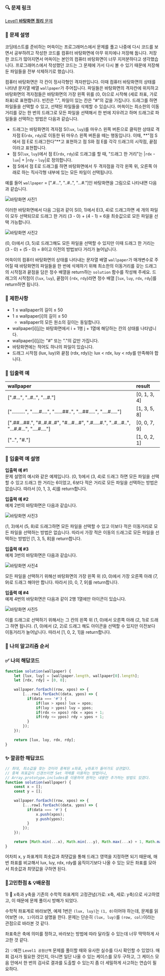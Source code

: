 ### 🔍 문제 링크
[Level1 **바탕화면 정리** 문제](https://school.programmers.co.kr/learn/courses/30/lessons/161990)

### 📘 문제 설명
코딩테스트를 준비하는 머쓱이는 프로그래머스에서 문제를 풀고 나중에 다시 코드를 보면서 공부하려고 작성한 코드를 컴퓨터 바탕화면에 아무 위치에나 저장해 둡니다. 저장한 코드가 많아지면서 머쓱이는 본인의 컴퓨터 바탕화면이 너무 지저분하다고 생각했습니다. 프로그래머스에서 작성했던 코드는 그 문제에 가서 다시 볼 수 있기 때문에 저장해 둔 파일들을 전부 삭제하기로 했습니다.

컴퓨터 바탕화면은 각 칸이 정사각형인 격자판입니다. 이때 컴퓨터 바탕화면의 상태를 나타낸 문자열 배열 `wallpaper`가 주어집니다. 파일들은 바탕화면의 격자칸에 위치하고 바탕화면의 격자점들은 바탕화면의 가장 왼쪽 위를 (0, 0)으로 시작해 (세로 좌표, 가로 좌표)로 표현합니다. 빈칸은 ".", 파일이 있는 칸은 "#"의 값을 가집니다. 드래그를 하면 파일들을 선택할 수 있고, 선택된 파일들을 삭제할 수 있습니다. 머쓱이는 최소한의 이동거리를 갖는 한 번의 드래그로 모든 파일을 선택해서 한 번에 지우려고 하며 드래그로 파일들을 선택하는 방법은 다음과 같습니다.

- 드래그는 바탕화면의 격자점 S(`lux`, `luy`)를 마우스 왼쪽 버튼으로 클릭한 상태로 격자점 E(`rdx`, `rdy`)로 이동한 뒤 마우스 왼쪽 버튼을 떼는 행동입니다. 이때, **"점 S에서 점 E로 드래그한다"**고 표현하고 점 S와 점 E를 각각 드래그의 시작점, 끝점이라고 표현합니다.
- 점 S(`lux`, `luy`)에서 점 E(`rdx`, `rdy`)로 드래그를 할 때, "드래그 한 거리"는 |`rdx` - `lux`| + |`rdy` - `luy`|로 정의합니다.
- 점 S에서 점 E로 드래그를 하면 바탕화면에서 두 격자점을 각각 왼쪽 위, 오른쪽 아래로 하는 직사각형 내부에 있는 모든 파일이 선택됩니다.

예를 들어 `wallpaper` = [".#...", "..#..", "...#."]인 바탕화면을 그림으로 나타내면 다음과 같습니다.

![바탕화면 사진1](imgs/1.png)

이러한 바탕화면에서 다음 그림과 같이 S(0, 1)에서 E(3, 4)로 드래그하면 세 개의 파일이 모두 선택되므로 드래그 한 거리 (3 - 0) + (4 - 1) = 6을 최솟값으로 모든 파일을 선택 가능합니다.

![바탕화면 사진2](imgs/2.png)

(0, 0)에서 (3, 5)로 드래그해도 모든 파일을 선택할 수 있지만 이때 드래그 한 거리는 (3 - 0) + (5 - 0) = 8이고 이전의 방법보다 거리가 늘어납니다.

머쓱이의 컴퓨터 바탕화면의 상태를 나타내는 문자열 배열 `wallpaper`가 매개변수로 주어질 때 바탕화면의 파일들을 한 번에 삭제하기 위해 최소한의 이동거리를 갖는 드래그의 시작점과 끝점을 담은 정수 배열을 return하는 `solution` 함수를 작성해 주세요. 드래그의 시작점이 (`lux`, `luy`), 끝점이 (`rdx`, `rdy`)라면 정수 배열 [`lux`, `luy`, `rdx`, `rdy`]를 return하면 됩니다.

### 📕 제한사항
- 1 ≤ wallpaper의 길이 ≤ 50
- 1 ≤ wallpaper[i]의 길이 ≤ 50
  - wallpaper의 모든 원소의 길이는 동일합니다.
- wallpaper[i][j]는 바탕화면에서 i + 1행 j + 1열에 해당하는 칸의 상태를 나타냅니다.
- wallpaper[i][j]는 "#" 또는 "."의 값만 가집니다.
- 바탕화면에는 적어도 하나의 파일이 있습니다.
- 드래그 시작점 (lux, luy)와 끝점 (rdx, rdy)는 lux < rdx, luy < rdy를 만족해야 합니다.

### 📙 입출력 예
|wallpaper|result|
|:--|:---|
|[".#...", "..#..", "...#."]|[0, 1, 3, 4]|
|["..........", ".....#....", "......##..", "...##.....", "....#....."]|[1, 3, 5, 8]|
|[".##...##.", "#..#.#..#", "#...#...#", ".#.....#.", "..#...#..", "...#.#...", "....#...."]|[0, 0, 7, 9]|
|["..", "#."]|[1, 0, 2, 1]|

### 📒 입출력 예 설명
**입출력 예 #1**  
문제 설명의 예시와 같은 예제입니다. (0, 1)에서 (3, 4)로 드래그 하면 모든 파일을 선택할 수 있고 드래그 한 거리는 6이었고, 6보다 적은 거리로 모든 파일을 선택하는 방법은 없습니다. 따라서 [0, 1, 3, 4]를 return합니다.

**입출력 예 #2**  
예제 2번의 바탕화면은 다음과 같습니다.

![바탕화면 사진3](./imgs/3.png)

(1, 3)에서 (5, 8)로 드래그하면 모든 파일을 선택할 수 있고 이보다 적은 이동거리로 모든 파일을 선택하는 방법은 없습니다. 따라서 가장 적은 이동의 드래그로 모든 파일을 선택하는 방법인 [1, 3, 5, 8]을 return합니다.

**입출력 예 #3**  
예제 3번의 바탕화면은 다음과 같습니다.

![바탕화면 사진4](./imgs/4.png)

모든 파일을 선택하기 위해선 바탕화면의 가장 왼쪽 위 (0, 0)에서 가장 오른쪽 아래 (7, 9)로 드래그 해야만 합니다. 따라서 [0, 0, 7, 9]를 return합니다.

**입출력 예 #4**  
예제 4번의 바탕화면은 다음과 같이 2행 1열에만 아이콘이 있습니다.

![바탕화면 사진5](./imgs/5.png)

이를 드래그로 선택하기 위해서는 그 칸의 왼쪽 위 (1, 0)에서 오른쪽 아래 (2, 1)로 드래그 하면 됩니다. (1, 0)에서 (2, 2)로 드래그 해도 아이콘을 선택할 수 있지만 이전보다 이동거리가 늘어납니다. 따라서 [1, 0, 2, 1]을 return합니다.

### 📔 나의 알고리즘 순서


### ✅ 나의 해답코드
```javascript
function solution(wallpaper) {
    let [lux, luy] = [wallpaper.length, wallpaper[0].length];
    let [rdx, rdy] = [0, 0];
    
    wallpaper.forEach((row, xpos) => {
        [...row].forEach((data, ypos) => {
          if(data === '#') {
              if(lux > xpos) lux = xpos;
              if(luy > ypos) luy = ypos;
              if(rdx <= xpos) rdx = xpos + 1;
              if(rdy <= ypos) rdy = ypos + 1;
          }
        });
    });
    
    return [lux, luy, rdx, rdy];
}
```

### ✨ 깔끔한 해답코드
```javascript
// 최대, 최소값을 찾는 것이라 중복된 x좌표, y좌표가 들어가도 상관없다.
// 중복 좌표값이 신경쓰이면 Set 객체를 이용하는 방법이나,
// Array.prototype.includes를 이용하여 원하는 내용만 추가하는 방법도 있겠다.
function solution(wallpaper) {
    const x = [];
    const y = [];
    
    wallpaper.forEach((row, xpos) => {
        [...row].forEach((data, ypos) => {
          if(data === '#') {
              x.push(xpos);
              y.push(ypos);
          }
        });
    });
    
    return [Math.min(...x), Math.min(...y), Math.max(...x) + 1, Math.max(...y) + 1];
}
```
어차피 x, y 좌표계의 최솟값과 최댓값을 통해 드래그 영역을 지정하면 되기 때문에, 매번 좌표를 비교해서 lux, luy, rdx, rdy를 움직이기보다 나올 수 있는 모든 좌표를 모아서 최솟값과 최댓값을 구하면 된다.

### 🤔고민한점 & 💡배운점
1\) 🤔 x축과 y축을 기존의 수학적 좌표계의 고정관념(가로: x축, 세로: y축)으로 사고하였고, 이 때문에 문제 풀이시 방해가 되었다.

수학적 좌표계로 바라보면, 예제 1번은 `(lux, luy)`는 `(1, 0)`이어야 하는데, 문제를 읽어보면 `(0, 1)`이라고 설명을 한다. 문제는 단순히 `(lux, luy)`를 `(row, col)`이라는 관점으로 바라본 것 같다. 

좌표축은 축에 의미를 정하고, 바라보는 방법에 따라 달라질 수 있는데 너무 딱딱하게 사고한 것 같다.

2\) 💡예전 `Level1 공원산책` 문제를 풀이할 때와 유사한 실수를 다시 확인할 수 있었다. 매회 검사가 필요한 것인지, 아니면 일단 나올 수 있는 케이스를 모두 구하고, 그 케이스 모음 안에서 한 번의 검사로 결과를 도출할 수 있는지 좀 더 세밀하게 사고하는 연습이 필요하다.